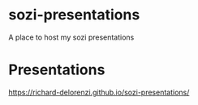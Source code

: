 # sozi-presentations
A place to host my sozi presentations

# Presentations
https://richard-delorenzi.github.io/sozi-presentations/
